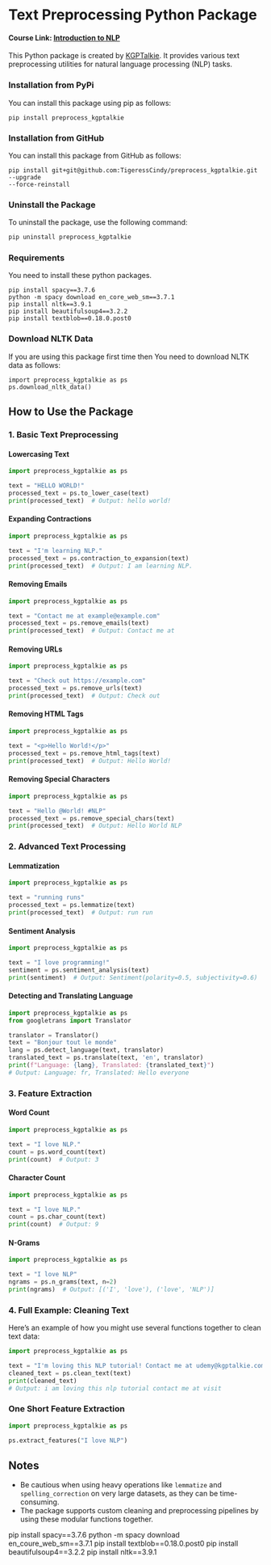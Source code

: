 # Text Preprocessing Python Package


#### Course Link: [Introduction to NLP](https://bit.ly/intro_nlp)

This Python package is created by [KGPTalkie](https://youtube.com/kgptalkie). It provides various text preprocessing utilities for natural language processing (NLP) tasks.

### Installation from PyPi
You can install this package using pip as follows:
```
pip install preprocess_kgptalkie
```

### Installation from GitHub
You can install this package from GitHub as follows:
```
pip install git+git@github.com:TigeressCindy/preprocess_kgptalkie.git --upgrade 
--force-reinstall
```

### Uninstall the Package

To uninstall the package, use the following command:

```bash
pip uninstall preprocess_kgptalkie
```

### Requirements
You need to install these python packages.
```
pip install spacy==3.7.6
python -m spacy download en_core_web_sm==3.7.1
pip install nltk==3.9.1
pip install beautifulsoup4==3.2.2
pip install textblob==0.18.0.post0
```

### Download NLTK Data
If you are using this package first time then You need to download NLTK data as follows:
```
import preprocess_kgptalkie as ps
ps.download_nltk_data()
```

## How to Use the Package

### 1. Basic Text Preprocessing

#### Lowercasing Text

```python
import preprocess_kgptalkie as ps

text = "HELLO WORLD!"
processed_text = ps.to_lower_case(text)
print(processed_text)  # Output: hello world!
```

#### Expanding Contractions

```python
import preprocess_kgptalkie as ps

text = "I'm learning NLP."
processed_text = ps.contraction_to_expansion(text)
print(processed_text)  # Output: I am learning NLP.
```

#### Removing Emails

```python
import preprocess_kgptalkie as ps

text = "Contact me at example@example.com"
processed_text = ps.remove_emails(text)
print(processed_text)  # Output: Contact me at 
```

#### Removing URLs

```python
import preprocess_kgptalkie as ps

text = "Check out https://example.com"
processed_text = ps.remove_urls(text)
print(processed_text)  # Output: Check out
```

#### Removing HTML Tags

```python
import preprocess_kgptalkie as ps

text = "<p>Hello World!</p>"
processed_text = ps.remove_html_tags(text)
print(processed_text)  # Output: Hello World!
```

#### Removing Special Characters

```python
import preprocess_kgptalkie as ps

text = "Hello @World! #NLP"
processed_text = ps.remove_special_chars(text)
print(processed_text)  # Output: Hello World NLP
```

### 2. Advanced Text Processing

#### Lemmatization

```python
import preprocess_kgptalkie as ps

text = "running runs"
processed_text = ps.lemmatize(text)
print(processed_text)  # Output: run run
```

#### Sentiment Analysis

```python
import preprocess_kgptalkie as ps

text = "I love programming!"
sentiment = ps.sentiment_analysis(text)
print(sentiment)  # Output: Sentiment(polarity=0.5, subjectivity=0.6)
```

#### Detecting and Translating Language

```python
import preprocess_kgptalkie as ps
from googletrans import Translator

translator = Translator()
text = "Bonjour tout le monde"
lang = ps.detect_language(text, translator)
translated_text = ps.translate(text, 'en', translator)
print(f"Language: {lang}, Translated: {translated_text}")
# Output: Language: fr, Translated: Hello everyone
```

### 3. Feature Extraction

#### Word Count

```python
import preprocess_kgptalkie as ps

text = "I love NLP."
count = ps.word_count(text)
print(count)  # Output: 3
```

#### Character Count

```python
import preprocess_kgptalkie as ps

text = "I love NLP."
count = ps.char_count(text)
print(count)  # Output: 9
```

#### N-Grams

```python
import preprocess_kgptalkie as ps

text = "I love NLP"
ngrams = ps.n_grams(text, n=2)
print(ngrams)  # Output: [('I', 'love'), ('love', 'NLP')]
```

### 4. Full Example: Cleaning Text

Here’s an example of how you might use several functions together to clean text data:

```python
import preprocess_kgptalkie as ps

text = "I'm loving this NLP tutorial! Contact me at udemy@kgptalkie.com. Visit https://kgptalkie.com."
cleaned_text = ps.clean_text(text)
print(cleaned_text)
# Output: i am loving this nlp tutorial contact me at visit
```

### One Short Feature Extraction
```python
import preprocess_kgptalkie as ps

ps.extract_features("I love NLP")
```

## Notes

- Be cautious when using heavy operations like `lemmatize` and `spelling_correction` on very large datasets, as they can be time-consuming.
- The package supports custom cleaning and preprocessing pipelines by using these modular functions together.

pip install spacy==3.7.6
python -m spacy download en_coure_web_sm==3.7.1
pip install textblob==0.18.0.post0
pip install beautifulsoup4==3.2.2
pip install nltk==3.9.1









